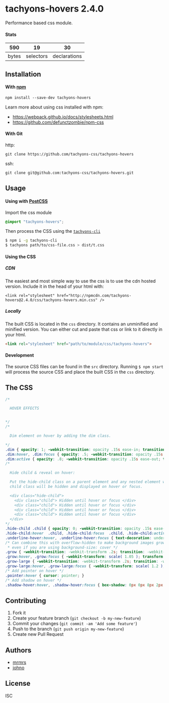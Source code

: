 # tachyons-hovers 2.4.0

Performance based css module.

#### Stats

590 | 19 | 30
---|---|---
bytes | selectors | declarations

## Installation

#### With [npm](https://npmjs.com)

```
npm install --save-dev tachyons-hovers
```

Learn more about using css installed with npm:
* https://webpack.github.io/docs/stylesheets.html
* https://github.com/defunctzombie/npm-css

#### With Git

http:
```
git clone https://github.com/tachyons-css/tachyons-hovers
```

ssh:
```
git clone git@github.com:tachyons-css/tachyons-hovers.git
```

## Usage

#### Using with [PostCSS](https://github.com/postcss/postcss)

Import the css module

```css
@import "tachyons-hovers";
```

Then process the CSS using the [`tachyons-cli`](https://github.com/tachyons-css/tachyons-cli)

```sh
$ npm i -g tachyons-cli
$ tachyons path/to/css-file.css > dist/t.css
```

#### Using the CSS

##### CDN
The easiest and most simple way to use the css is to use the cdn hosted version. Include it in the head of your html with:

```
<link rel="stylesheet" href="http://npmcdn.com/tachyons-hovers@2.4.0/css/tachyons-hovers.min.css" />
```

##### Locally
The built CSS is located in the `css` directory. It contains an unminified and minified version.
You can either cut and paste that css or link to it directly in your html.

```html
<link rel="stylesheet" href="path/to/module/css/tachyons-hovers">
```

#### Development

The source CSS files can be found in the `src` directory.
Running `$ npm start` will process the source CSS and place the built CSS in the `css` directory.

## The CSS

```css
/*

  HOVER EFFECTS


*/
/*

  Dim element on hover by adding the dim class.

*/
.dim { opacity: 1; -webkit-transition: opacity .15s ease-in; transition: opacity .15s ease-in; }
.dim:hover, .dim:focus { opacity: .5; -webkit-transition: opacity .15s ease-in; transition: opacity .15s ease-in; }
.dim:active { opacity: .8; -webkit-transition: opacity .15s ease-out; transition: opacity .15s ease-out; }
/*

  Hide child & reveal on hover:

  Put the hide-child class on a parent element and any nested element with the
  child class will be hidden and displayed on hover or focus.

  <div class="hide-child">
    <div class="child"> Hidden until hover or focus </div>
    <div class="child"> Hidden until hover or focus </div>
    <div class="child"> Hidden until hover or focus </div>
    <div class="child"> Hidden until hover or focus </div>
  </div>
*/
.hide-child .child { opacity: 0; -webkit-transition: opacity .15s ease-in; transition: opacity .15s ease-in; }
.hide-child:hover  .child, .hide-child:focus  .child, .hide-child:active .child { opacity: 1; -webkit-transition: opacity .15s ease-in; transition: opacity .15s ease-in; }
.underline-hover:hover, .underline-hover:focus { text-decoration: underline; }
/* Can combine this with overflow-hidden to make background images grow on hover
 * even if you are using background-size: cover */
.grow { -webkit-transition: -webkit-transform .2s; transition: -webkit-transform .2s; transition: transform .2s; transition: transform .2s, -webkit-transform .2s; }
.grow:hover, .grow:focus { -webkit-transform: scale( 1.05 ); transform: scale( 1.05 ); }
.grow-large { -webkit-transition: -webkit-transform .2s; transition: -webkit-transform .2s; transition: transform .2s; transition: transform .2s, -webkit-transform .2s; }
.grow-large:hover, .grow-large:focus { -webkit-transform: scale( 1.2 ); transform: scale( 1.2 ); }
/* Add pointer on hover */
.pointer:hover { cursor: pointer; }
/* Add shadow on hover */
.shadow-hover:hover, .shadow-hover:focus { box-shadow: 0px 0px 8px 2px rgba( 0, 0, 0, 0.2 ); }
```

## Contributing

1. Fork it
2. Create your feature branch (`git checkout -b my-new-feature`)
3. Commit your changes (`git commit -am 'Add some feature'`)
4. Push to the branch (`git push origin my-new-feature`)
5. Create new Pull Request

## Authors

* [mrmrs](http://mrmrs.io)
* [johno](http://johnotander.com)

## License

ISC

